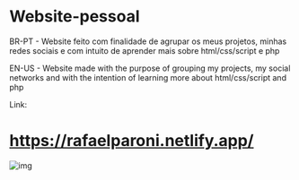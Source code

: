 # Website-pessoal
BR-PT - Website feito com finalidade de agrupar os meus projetos, minhas redes sociais e com intuito de aprender mais sobre html/css/script e php

EN-US - Website made with the purpose of grouping my projects, my social networks and with the intention of learning more about html/css/script and php

Link:
# https://rafaelparoni.netlify.app/


![img](https://github.com/RafaelParoni/Website-pessoal/blob/main/meu%20site%201.0.png)
